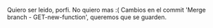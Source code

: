 Quiero ser leido, porfi.
No quiero mas :(
Cambios en el commit 'Merge branch - GET-new-function', queremos que se guarden.
